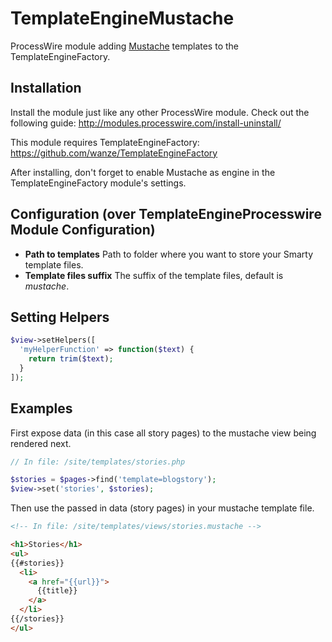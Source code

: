 TemplateEngineMustache
====================
ProcessWire module adding [Mustache](https://mustache.github.io/) templates to the TemplateEngineFactory.

## Installation
Install the module just like any other ProcessWire module. Check out the following guide: http://modules.processwire.com/install-uninstall/

This module requires TemplateEngineFactory: https://github.com/wanze/TemplateEngineFactory

After installing, don't forget to enable Mustache as engine in the TemplateEngineFactory module's settings.

## Configuration (over TemplateEngineProcesswire Module Configuration)
* **Path to templates** Path to folder where you want to store your Smarty template files.
* **Template files suffix** The suffix of the template files, default is *mustache*.

## Setting Helpers

```php
$view->setHelpers([
  'myHelperFunction' => function($text) {
    return trim($text);
  }
]);

```

## Examples


First expose data (in this case all story pages) to the mustache view being rendered next.
```php
// In file: /site/templates/stories.php

$stories = $pages->find('template=blogstory');
$view->set('stories', $stories);
```

Then use the passed in data (story pages) in your mustache template file.
```html
<!-- In file: /site/templates/views/stories.mustache -->

<h1>Stories</h1>
<ul>
{{#stories}}
  <li>
    <a href="{{url}}">
      {{title}}
    </a>
  </li>
{{/stories}}
</ul>
```